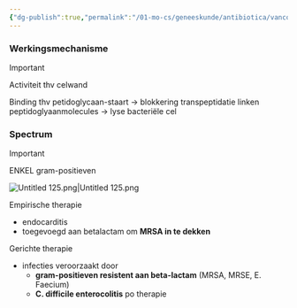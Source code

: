 ```yaml
---
{"dg-publish":true,"permalink":"/01-mo-cs/geneeskunde/antibiotica/vancomycine-tecioplanine/","noteIcon":"","created":"2024-11-24T10:57:25.702+01:00","updated":"2024-12-29T13:58:43.333+01:00"}
---
```


### Werkingsmechanisme

> [!important]  
> Activiteit thv celwand  

Binding thv petidoglycaan-staart → blokkering transpeptidatie linken peptidoglyaanmolecules → lyse bacteriële cel

### Spectrum

> [!important]  
> ENKEL gram-positieven  

![Untitled 125.png|Untitled 125.png](/img/user/06%20Toolkit/Files/Untitled%20125.png)

Empirische therapie

- endocarditis
- toegevoegd aan betalactam om **MRSA in te dekken**

Gerichte therapie

- infecties veroorzaakt door
    - **gram-positieven resistent aan beta-lactam** (MRSA, MRSE, E. Faecium)
    - **C. difficile enterocolitis** po therapie